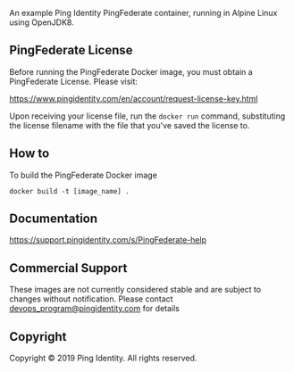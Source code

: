 An example Ping Identity PingFederate container, running in Alpine Linux using OpenJDK8.

## PingFederate License
Before running the PingFederate Docker image, you must obtain a PingFederate License. Please visit:

https://www.pingidentity.com/en/account/request-license-key.html

Upon receiving your license file, run the ```docker run``` command, substituting the license filename with the file that you've saved the license to.

## How to
To build the PingFederate Docker image
```
docker build -t [image_name] .
```

## Documentation
https://support.pingidentity.com/s/PingFederate-help

## Commercial Support
These images are not currently considered stable and are subject to changes without notification.
Please contact devops_program@pingidentity.com for details

## Copyright
Copyright © 2019 Ping Identity. All rights reserved.